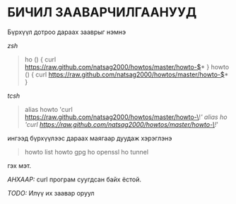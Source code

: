БИЧИЛ ЗААВАРЧИЛГААНУУД
======================

Бүрхүүл дотроо дараах зааврыг нэмнэ

*zsh*

> ho () { curl https://raw.github.com/natsag2000/howtos/master/howto-$* }
> howto () { curl https://raw.github.com/natsag2000/howtos/master/howto-$* }

*tcsh*

> alias howto 'curl https://raw.github.com/natsag2000/howtos/master/howto-\!*'
> alias ho 'curl https://raw.github.com/natsag2000/howtos/master/howto-\!*'


ингээд бүрхүүлээс дараах маягаар дуудаж хэрэглэнэ

> howto list
> howto gpg
> ho openssl
> ho tunnel

гэх мэт.

*АНХААР:*
  curl програм суугдсан байх ёстой.

*TODO:*
  Илүү их заавар оруул
